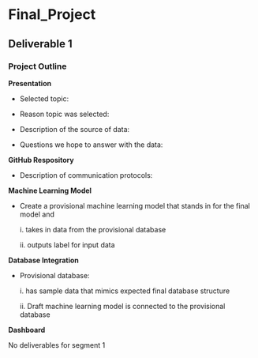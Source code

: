 # Final_Project

## Deliverable 1

### Project Outline

**Presentation**

- Selected topic:

- Reason topic was selected:

- Description of the source of data:

- Questions we hope to answer with the data:

**GitHub Respository**

- Description of communication protocols:

**Machine Learning Model**

- Create a provisional machine learning model that stands in for the final model and

  i. takes in data from the provisional database

  ii. outputs label for input data

**Database Integration**

- Provisional database:

  i. has sample data that mimics expected final database structure
  
  ii. Draft machine learning model is connected to the provisional database
  
**Dashboard**
  
  No deliverables for segment 1
